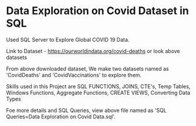 # Data Exploration on Covid Dataset in SQL

Used SQL Server to Explore Global COVID 19 Data. 

Link to Dataset - https://ourworldindata.org/covid-deaths or look above datasets

From above downloaded dataset, We make two datasets named as 'CovidDeaths' and 'CovidVaccinations' to explore them.

Skills used in this Project are SQL FUNCTIONS, JOINS, CTE's, Temp Tables, Windows Functions, Aggregate Functions, CREATE VIEWS, Converting Data Types

Foe more details and SQL Queries, view above file named as 'SQL Queries=Data Exploration on Covid Data.sql'.
